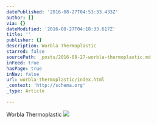 ```yaml
---
datePublished: '2016-08-27T04:53:33.433Z'
author: []
via: {}
dateModified: '2016-08-27T04:18:33.617Z'
title: ''
publisher: {}
description: Worbla Thermoplastic
starred: false
sourcePath: _posts/2016-08-27-worbla-thermoplastic.md
inFeed: true
hasPage: true
inNav: false
url: worbla-thermoplastic/index.html
_context: 'http://schema.org'
_type: Article

---
```

Worbla Thermoplastic
![](https://the-grid-user-content.s3-us-west-2.amazonaws.com/d1ec3481-a38e-45c0-8e66-d60378635f05.png)